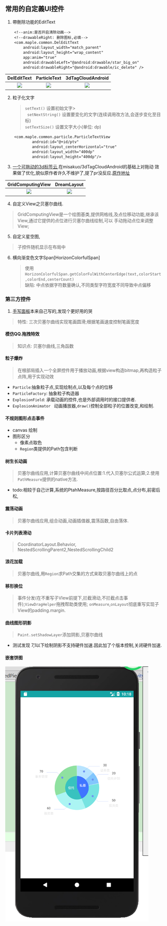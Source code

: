 ## 常用的自定義UI控件

1. 帶刪除功能的EditText
    
```
    <!--anim:是否开启清除动画-->
    <!--drawableRight: 删除图标,必填-->
    <com.maple.common.DelEditText
        android:layout_width="match_parent"
        android:layout_height="wrap_content"
        app:anim="true" 
        android:drawableLeft="@android:drawable/star_big_on"
        android:drawableRight="@android:drawable/ic_delete" />
```

| DelEditText | ParticleText | 3dTagCloudAndroid|
| :--: | :--: | :--: |
| ![](./screenshot/delEdittext.gif)  | ![](./screenshot/particle.gif)|![](./screenshot/3d.gif)

2. 粒子化文字
    > `setText()` 设置初始文字><br/>
     ` setNextString()` 设置要变化的文字(连续调用改方法,会逐步变化至目标) <br/>
     `setTextSize()` 设置文字大小(单位: dp)
    
```
    <com.maple.common.particle.ParticleTextView
            android:id="@+id/ptv"
            android:layout_centerHorizontal="true"
            android:layout_width="400dp"
            android:layout_height="400dp"/>
```
3. [一个可拖动的3d标签云](https://github.com/wangfengye/3dTagCloudAndroid),在misakuo/3dTagCloudAndroid的基础上对拖动
效果做了优化,貌似原作者许久不维护了,提了pr没反应.[原作地址](https://github.com/misakuo/3dTagCloudAndroid)

| GridComputingView |DreamLayout|
| :--: | :--: |
| ![](./screenshot/brx.gif)  |  ![](./screenshot/woniu.gif) |

4. 自定义View之贝塞尔曲线.
> GridComputingView是一个绘图基类,提供网格线,及点位移动功能,继承该View,通过它提供的点位进行贝塞尔曲线绘制,可以
手动拖动点位来调整View;

5. 自定义星空图,
> 子控件随机显示在布局中

6. 横向渐变色文字Span[HorizonColorfulSpan]
    > 使用 `HorizonColorfulSpan.getColorFulWithCenterEdge(text,colorStart,colorEnd,centerCount)`</br>
    缺陷: 中点依据字符数量确认,不同类型字符宽度不同导致中点偏移
### 第三方控件
1. [手写面板](https://github.com/gcacace/android-signaturepad)本来自己写的,发现个更好用的哭
> 特性: 三次贝塞尔曲线实现笔画圆滑;根据笔画速度控制笔画宽度

#### 模仿QQ.拖拽特效
>  知识点: 贝塞尔曲线,三角函数

#### 粒子爆炸
> 在根部局插入一个全屏控件用于播放动画,根据view构造bitmap,再构造粒子点阵,用于实现动效

* `Particle`:抽象粒子点,实现绘制点,以及每个点的位移
* `ParticleFactory`: 抽象粒子构造器
* `ExplosionField`: 承载动画的控件,也是外部调用时的接口提供者.
* `ExplosionAnimator ` 动画播放器,`draw()`控制全部粒子的位置改变,和绘制.

#### 不规则图形点击事件

* canvas 绘制
* 图形区分
    * 像素点取色
    * `Region`类提供的Path包含判断

#### 树生长动画
> 贝塞尔曲线应用,计算贝塞尔曲线中间点位置:1.代入贝塞尔公式运算;2.使用`PathMeasure`提供的native方法.

 * todo:相较于自己计算,系统的PtahMeasure,按路径百分比取点,点分布,前密后松,

 #### 震荡动画
 > 贝塞尔曲线应用,组合动画,动画插值器,震荡函数,自由落体.

 #### 卡片列表滑动
  > CoordinatorLayout.Behavior, NestedScrollingParent2,NestedScrollingChild2

 #### 浪花加载
 > 贝塞尔曲线,用`Region`求Path交集的方式来取贝塞尔曲线上的点

 #### 移形换位
 > 事件分发(在不重写子VIew前提下,拦截滑动,不拦截点击事件);`ViewDragHelper`拖拽帮助类使用;
 `onMeasure`,`onLayout`彻底重写实现子View的padding.margin.

#### 曲线图形阴影
> `Paint.setShadowLayer`添加阴影,贝塞尔曲线

* 测试发现 7,1以下绘制阴影不支持硬件加速.因此加了个版本控制,关闭硬件加速.

#### 嵌套饼图
![](./screenshot/nestedPieChart.jpg)
